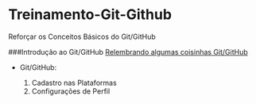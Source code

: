 # Treinamento-Git-Github
Reforçar os Conceitos Básicos do Git/GitHub

###Introdução ao Git/GitHub
[Relembrando algumas coisinhas Git/GitHub](https://web.dio.me/lab/criando-seu-primeiro-repositorio-no-github-para-compartilhar-seu-progresso/learning/e714fb1c-4990-4c47-99a5-d97703e40b4d)



- Git/GitHub:

  1. Cadastro nas Plataformas
  2. Configurações de Perfil

  

  

  

  

  

  
